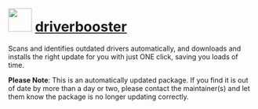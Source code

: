# <img src="https://cdn.jsdelivr.net/gh/mkevenaar/chocolatey-packages@580b0e631ec03613aef37d7ef4140ed3c091cf28/icons/driverbooster.png" width="48" height="48"/> [driverbooster](https://community.chocolatey.org/packages/driverbooster)

Scans and identifies outdated drivers automatically, and downloads and installs the right update for you with just ONE click, saving you loads of time.

**Please Note**: This is an automatically updated package. If you find it is
out of date by more than a day or two, please contact the maintainer(s) and
let them know the package is no longer updating correctly.
